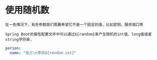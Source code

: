 # 使用随机数

    在一些情况下，有些参数我们需要希望它不是一个固定的值，比如密钥、服务端口等

    Spring Boot的属性配置文件中可以通过${random}来产生随机的int值、long值或者string字符串.

~~~yaml
person:
  name: "张三\n李四${random.int}"
~~~